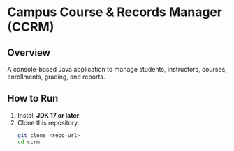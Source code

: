 # Campus Course & Records Manager (CCRM)

## Overview
A console-based Java application to manage students, instructors, courses, enrollments, grading, and reports.

## How to Run
1. Install **JDK 17 or later**.
2. Clone this repository:
   ```bash
   git clone <repo-url>
   cd ccrm
